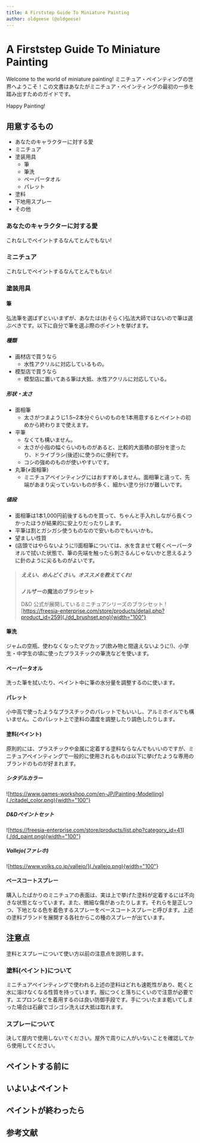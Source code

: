 ```yaml
---
title: A Firststep Guide To Miniature Painting
author: oldgeese (@oldgeese)
---
```

# A Firststep Guide To Miniature Painting
Welcome to the world of miniature painting! ミニチュア・ペインティングの世界へようこそ！この文書はあなたがミニチュア・ペインティングの最初の一歩を踏み出すためのガイドです。

Happy Painting!

## 用意するもの

* あなたのキャラクターに対する愛
* ミニチュア
* 塗装用具
  * 筆
  * 筆洗
  * ペーパータオル
  * パレット
* 塗料
* 下地用スプレー
* その他

### あなたのキャラクターに対する愛

これなしでペイントするなんてとんでもない!

### ミニチュア

これなしでペイントするなんてとんでもない!

### 塗装用具

#### 筆

弘法筆を選ばずといいまずが、あなたは(おそらく)弘法大師ではないので筆は選ぶべきです。以下に自分で筆を選ぶ際のポイントを挙げます。

##### 種類
* 画材店で買うなら
  * 水性アクリルに対応しているもの。
* 模型店で買うなら
  * 模型店に置いてある筆は大抵、水性アクリルに対応している。

##### 形状・太さ
* 面相筆
  * 太さがつまようじ1.5~2本分ぐらいのものを1本用意するとペイントの初めから終わりまで使えます。
* 平筆
  * なくても構いません。
  * 太さが小指の幅ぐらいのものがあると、比較的大面積の部分を塗ったり、ドライブラシ(後述)に使うのに便利です。
  * コシの強めのものが使いやすいです。
* 丸筆(≠面相筆)
  * ミニチュアペインティングにはおすすめしません。面相筆と違って、先端があまり尖っていないものが多く、細かい塗り分けが難しいです。

##### 値段
* 面相筆は1本1,000円前後するものを買って、ちゃんと手入れしながら長くつかったほうが結果的に安上りだったりします。
* 平筆は割とガシガシ使うものなので安いものでもいいかも。
* 望ましい性質
* (店頭ではやらないように!)面相筆については、水を含ませて軽くペーパータオルで拭いた状態で、筆の先端を触ったら刺さるんじゃないかと思えるように針のように尖るものがよいです。

> ##### ええい、めんどくさい。オススメを教えてくれ!
> **ノルザーの魔法のブラシセット**
> 
> D&D 公式が展開しているミニチュアシリーズのブラシセット
> ![https://freesia-enterprise.com/store/products/detail.php?product_id=259](./dd_brushset.png){width="100"}

#### 筆洗

ジャムの空瓶、使わなくなったマグカップ(飲み物と間違えないように!)、小学生・中学生の頃に使ったプラスチックの筆洗などを使います。

#### ペーパータオル

洗った筆を拭いたり、ペイント中に筆の水分量を調整するのに使います。

#### パレット

小中高で使ったようなプラスチックのパレットでもいいし、アルミホイルでも構いません。このパレット上で塗料の濃度を調整したり調色したりします。

#### 塗料(ペイント)

原則的には、プラスチックや金属に定着する塗料ならなんでもいいのですが、ミニチュアペインティングで一般的に使用されるものは以下に挙げたような専用のブランドのものが好まれます。

##### シタデルカラー
![https://www.games-workshop.com/en-JP/Painting-Modelling](./citadel_color.png){width="100"}

##### D&Dペイントセット
![https://freesia-enterprise.com/store/products/list.php?category_id=41](./dd_paint.png){width="100"}

##### Vallejo(ファレホ)
![https://www.volks.co.jp/vallejo/](./vallejo.png){width="100"}

#### ベースコートスプレー

購入したばかりのミニチュアの表面は、実は上で挙げた塗料が定着するには不向きな状態となっています。また、微細な傷があったりします。それらを是正しつつ、下地となる色を着色するスプレーをベースコートスプレーと呼びます。上述の塗料ブランドを展開する各社からこの種のスプレーが出ています。

## 注意点

塗料とスプレーについて使い方以前の注意点を説明します。

### 塗料(ペイント)について

ミニチュアペインティングで使われる上述の塗料はどれも速乾性があり、乾くと水に溶けなくなる性質を持っています。服につくと落ちにくいので注意が必要です。エプロンなどを着用するのは良い防御手段です。手についたまま乾いてしまった場合は石鹸でゴシゴシ洗えば大抵は取れます。

### スプレーについて

決して屋内で使用しないでください。屋外で周りに人がいないことを確認してから使用してください。

## ペイントする前に

## いよいよペイント

## ペイントが終わったら

## 参考文献
